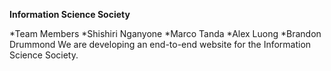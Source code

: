 **Information Science Society**

*Team Members
	*Shishiri Nganyone
	*Marco Tanda
	*Alex Luong
	*Brandon Drummond
We are developing an end-to-end website for the Information Science Society.